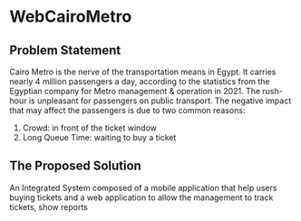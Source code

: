 # WebCairoMetro

## Problem Statement

Cairo Metro is the nerve of the transportation means in Egypt. 
It carries nearly 4 million passengers a day, according to the statistics from the Egyptian company for Metro management & operation in 2021.
The rush-hour is unpleasant for passengers on public transport. The negative impact that may affect the passengers is due to two common reasons:
1. Crowd: in front of the ticket window
2. Long Queue Time: waiting to buy a ticket

## The Proposed Solution
An Integrated System composed of a mobile application that help users buying tickets and a web application to allow the management to track tickets, show reports

